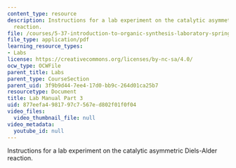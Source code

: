 ```yaml
---
content_type: resource
description: Instructions for a lab experiment on the catalytic asymmetric Diels-Alder
  reaction.
file: /courses/5-37-introduction-to-organic-synthesis-laboratory-spring-2009/877eefa4981797c7567ed802f01f0f04_MIT5_37s09_lab01_part3.pdf
file_type: application/pdf
learning_resource_types:
- Labs
license: https://creativecommons.org/licenses/by-nc-sa/4.0/
ocw_type: OCWFile
parent_title: Labs
parent_type: CourseSection
parent_uid: 3f9b9d44-7ee4-17d0-bb9c-264d01ca25b7
resourcetype: Document
title: Lab Manual Part 3
uid: 877eefa4-9817-97c7-567e-d802f01f0f04
video_files:
  video_thumbnail_file: null
video_metadata:
  youtube_id: null
---
```

Instructions for a lab experiment on the catalytic asymmetric Diels-Alder reaction.